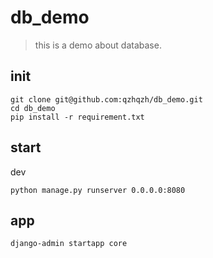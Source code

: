 # db_demo

> this is a demo about database.


## init

```
git clone git@github.com:qzhqzh/db_demo.git
cd db_demo
pip install -r requirement.txt
```

## start

dev
```angular2html
python manage.py runserver 0.0.0.0:8080
```

## app
```angular2html
django-admin startapp core
```

 
